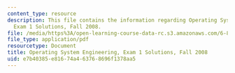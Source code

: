 ```yaml
---
content_type: resource
description: This file contains the information regarding Operating System Engineering,
  Exam 1 Solutions, Fall 2008.
file: /media/https%3A/open-learning-course-data-rc.s3.amazonaws.com/6-828-operating-system-engineering-fall-2012/e7b40385e81674a463768696f1378aa5_MIT6_828F12_q08_1_sol.pdf
file_type: application/pdf
resourcetype: Document
title: Operating System Engineering, Exam 1 Solutions, Fall 2008
uid: e7b40385-e816-74a4-6376-8696f1378aa5
---
```

